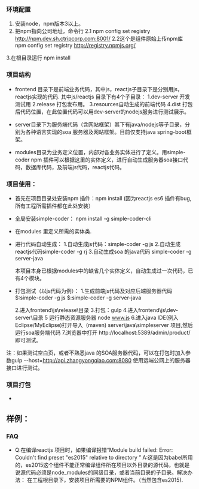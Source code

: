 

### 环境配置
1. 安装node，npm版本3以上。
2. 把npm指向公司地址，命令行
2.1
npm config set registry http://npm.dev.sh.ctripcorp.com:8001/
2.2这个是组件原始上传npm库
npm config set registry http://registry.npmjs.org/

3.在根目录运行
npm install


### 项目结构
- frontend 目录下是前端业务代码，其中js，reactjs子目录下是分别用js，reactjs实现的代码.
  其中js/reactjs 目录下有4个子目录：
  1.dev-server 开发测试用
  2.release 打包发布用。
  3.resources自动生成的前端代码
  4.dist 打包后代码位置，在此位置代码可以用dev-server的nodejs服务进行测试展示。
- server目录下为服务端代码（含网站框架）其下有java/nodejs等子目录，分别为各种语言实现的soa 服务器及网站框架。目前仅支持java spring-boot框架。

- modules目录为业务定义位置，内部对各业务实体进行了定义。用simple-coder npm 插件可以根据这里的实体定义，进行自动生成服务器soa接口代码，数据库代码，及前端js代码，reactjs代码。

### 项目使用：
- 首先在项目目录处安装npm 插件：npm install (因为reactjs es6 插件有bug,所有工程所需插件都在此处安装）
- 全局安装simple-coder： npm install -g simple-coder-cli 
- 在modules 里定义所需的实体类.
- 进行代码自动生成：
  1.自动生成js代码：simple-coder -g js
  2.自动生成reactjs代码simple-coder -g rj
  3.自动生成soa 的java代码 simple-coder -g server-java
  
  本项目本身已根据modules中的缺省几个实体定义，自动生成过一次代码，已有4个模块。
- 打包测试（以js代码为例）：
  1.生成前端js代码及对应后端服务器代码 
    $:simple-coder -g js
    $:simple-coder -g server-java
    
  2.进入frontend\js\release\目录
  3.打包：gulp
  4.进入frontend\js\dev-server\目录
  5 运行静态资源服务器 node www.js
  6.进入java IDE(例入Eclipse/MyEclipse)打开导入（maven) server\java\simpleserver  项目,然后运行soa服务端代码
  7.浏览器中打开 http://localhost:5389/admin/product/ 即可测试。
  
 注：如果测试空白页，或者不熟悉java 的SOA服务器代码，可以在打包时加入参数gulp --host=http://api.zhangyongqiao.com:8080
 使用远端公网上的服务器接口进行测试。 
 
### 项目打包
- 
## 样例：


### FAQ
- Q:在编译reactjs 项目时，如果编译报错“Module build failed: Error: Couldn't find preset "es2015" relative to directory ”
A:这是因为babel所用的，es2015这个组件不能正常编译组件所在项目以外目录的源代码，也就是说源代码必须是node_modules的同级目录，或者当前目录的子目录。解决办法：
在工程根目录下，安装项目所需要的NPM组件。（当然包含es2015).


